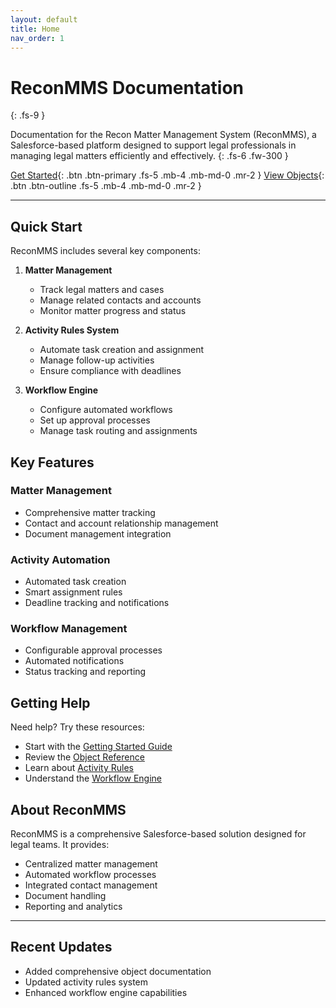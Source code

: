 ```yaml
---
layout: default
title: Home
nav_order: 1
---
```


# ReconMMS Documentation
{: .fs-9 }

Documentation for the Recon Matter Management System (ReconMMS), a Salesforce-based platform designed to support legal professionals in managing legal matters efficiently and effectively.
{: .fs-6 .fw-300 }

[Get Started](pages/getting-started){: .btn .btn-primary .fs-5 .mb-4 .mb-md-0 .mr-2 }
[View Objects](pages/objects/activity-rule){: .btn .btn-outline .fs-5 .mb-4 .mb-md-0 .mr-2 }

---

## Quick Start

ReconMMS includes several key components:

1. **Matter Management**
   - Track legal matters and cases
   - Manage related contacts and accounts
   - Monitor matter progress and status

2. **Activity Rules System**
   - Automate task creation and assignment
   - Manage follow-up activities
   - Ensure compliance with deadlines

3. **Workflow Engine**
   - Configure automated workflows
   - Set up approval processes
   - Manage task routing and assignments

## Key Features

### Matter Management
- Comprehensive matter tracking
- Contact and account relationship management
- Document management integration

### Activity Automation
- Automated task creation
- Smart assignment rules
- Deadline tracking and notifications

### Workflow Management
- Configurable approval processes
- Automated notifications
- Status tracking and reporting

## Getting Help

Need help? Try these resources:

- Start with the [Getting Started Guide](pages/getting-started)
- Review the [Object Reference](pages/objects/activity-rule)
- Learn about [Activity Rules](pages/activity-rules)
- Understand the [Workflow Engine](pages/workflow-engine)

## About ReconMMS

ReconMMS is a comprehensive Salesforce-based solution designed for legal teams. It provides:

- Centralized matter management
- Automated workflow processes
- Integrated contact management
- Document handling
- Reporting and analytics

---

## Recent Updates

- Added comprehensive object documentation
- Updated activity rules system
- Enhanced workflow engine capabilities